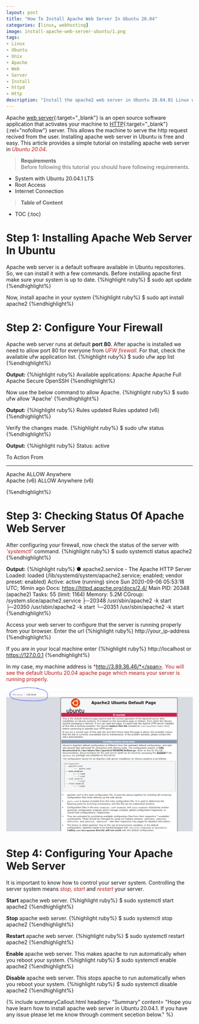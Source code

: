 ```yaml
---
layout: post
title: "How To Install Apache Web Server In Ubuntu 20.04"
categories: [linux, webhosting]
image: install-apache-web-server-ubuntu/1.png
tags:
- Linux
- Ubuntu
- Unix
- Apache
- Web
- Server
- Install
- httpd
- Http
description: "Install the apache2 web server in Ubuntu 20.04.01 Linux within 3 steps. Configure firewall, server start-stop and enable, virtual host. Allow default port 80 from ufw."
---
```

Apache [web server](https://stechalon.com/start-blogging-with-jekyll-github-pages#why-did-i-migrate-from-wordpress-to-github-pages){:target="_blank"} is an open source software application that activates your machine to [HTTP](https://en.wikipedia.org/wiki/Hypertext_Transfer_Protocol){:target="_blank"}{:rel="nofollow"} server. This allows the machine to serve the http request recived from the user. Installing apache web server in Ubuntu is free and easy. This article provides a simple tutorial on installing apache web server in  <span style="color:#bb1919">*Ubuntu 20.04*</span>.

> **Requirements**<br>
Before following this tutorial you should have following requirements.
 - System with Ubuntu 20.04.1 LTS<br>
 - Root Access<br>
 - Internet Connection

> **Table of Content**

* TOC
{:toc}

# Step 1: Installing  Apache Web Server In Ubuntu
Apache web server is a default software available in Ubuntu repositories. So, we can install it with a  few commands. Before installing apache first make sure your system is up to date.
{%highlight ruby%}
$ sudo apt update
{%endhighlight%}

Now, install apache  in your system
{%highlight ruby%}
$ sudo apt install apache2
{%endhighlight%}
 

# Step 2: Configure Your Firewall

Apache web server runs at default **port 80**. After apache is installed we need to allow port 80 for everyone from  <span style="color:#bb1919">*UFW firewall*</span>. For that, check the available ufw application list.
{%highlight ruby%}
$ sudo ufw app list
{%endhighlight%}


**Output:**
{%highlight ruby%}
Available applications:
  Apache
  Apache Full
  Apache Secure
  OpenSSH
{%endhighlight%}

Now use the below command to allow Apache.
{%highlight ruby%}
$ sudo ufw allow 'Apache'
{%endhighlight%}

**Output:**
{%highlight ruby%}
Rules updated
Rules updated (v6)
{%endhighlight%}

Verify the changes made.
{%highlight ruby%}
$ sudo ufw status
{%endhighlight%}


**Output:**
{%highlight ruby%}
Status: active

To                         Action      From
--                         ------      ----   
Apache                     ALLOW       Anywhere                            
Apache (v6)                ALLOW       Anywhere (v6)

{%endhighlight%}

# Step 3: Checking Status Of Apache Web Server

After configuring your firewall, now check the  status of the server with  <span style="color:#bb1919">*'systemctl'*</span> command.
{%highlight ruby%}
$ sudo systemctl status apache2
{%endhighlight%}

**Output:**
{%highlight ruby%}
● apache2.service - The Apache HTTP Server
     Loaded: loaded (/lib/systemd/system/apache2.service; enabled; vendor preset: enabled)
     Active: active (running) since Sun 2020-09-06 05:53:18 UTC; 16min ago
       Docs: https://httpd.apache.org/docs/2.4/
   Main PID: 20348 (apache2)
      Tasks: 55 (limit: 1164)
     Memory: 5.2M
     CGroup: /system.slice/apache2.service
             ├─20348 /usr/sbin/apache2 -k start
             ├─20350 /usr/sbin/apache2 -k start
             └─20351 /usr/sbin/apache2 -k start
{%endhighlight%}


Access your web server to configure that the server is running properly from your browser. Enter the url 
{%highlight ruby%}
http://your_ip-address
{%endhighlight%}

If you are in your local machine enter
{%highlight ruby%}
http://localhost or https://127.0.0.1
{%endhighlight%}


In my case, my machine address is  <span style="color:#bb1919">*http://3.89.36.46/*</span>. You will see the default Ubuntu 20.04 apache page which means your server is running properly. 

![How To Install Apache Web Server In Ubuntu 20.04](/static/img/posts/install-apache-web-server-ubuntu/2.PNG)
# Step 4: Configuring Your Apache Web Server
It is important to know how to control your server system. Controlling the server system means <span style="color:#bb1919">*stop, start*</span> and <span style="color:#bb1919">*restart*</span> your server. 

**Start** apache web server.
{%highlight ruby%}
$ sudo systemctl start apache2
{%endhighlight%}


**Stop** apache web server.
{%highlight ruby%}
$ sudo systemctl stop apache2
{%endhighlight%}


**Restart** apache web server.
{%highlight ruby%}
$ sudo systemctl restart apache2
{%endhighlight%}


**Enable** apache web server. This makes apache to run automatically when you reboot your system.
{%highlight ruby%}
$ sudo systemctl enable apache2
{%endhighlight%}


**Disable** apache web server. This stops apache to run automatically when you reboot your system.
{%highlight ruby%}
$ sudo systemctl disable apache2
{%endhighlight%}

{% include summaryCallout.html heading= "Summary" content= "Hope you have learn how to install apache web server in Ubuntu 20.04.1. If you have any issue please let me know through comment secetion below." %}
